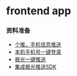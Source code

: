# frontend app

###  资料准备

- [个推，手机信息推送](https://github.com/GetuiLaboratory/react-native-getui#readme)
- [本机手机号一键登录](https://www.ancii.com/ab5gjbea4/)
- [极光一键推送](https://www.jiguang.cn/identify)
- [集成极光推送SDK](https://zhuanlan.zhihu.com/p/108743706)